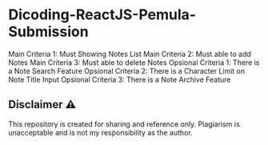 # Dicoding-ReactJS-Pemula-Submission
Main Criteria 1: Must Showing Notes List
Main Criteria 2: Must able to add Notes
Main Criteria 3: Must able to delete Notes
Opsional Criteria 1: There is a Note Search Feature
Opsional Criteria 2: There is a Character Limit on Note Title Input
Opsional Criteria 3: There is a Note Archive Feature

## Disclaimer ⚠️
This repository is created for sharing and reference only. Plagiarism is unacceptable and is not my responsibility as the author.

